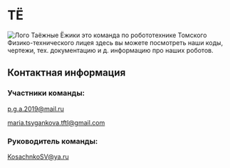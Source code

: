 # ТЁ
![Лого](https://github.com/Grin2020/TE2022/raw/main/Documents/logo.jpg)
Таёжные Ёжики это команда по робототехнике Томского Физико-технического лицея здесь вы можете посмотреть наши коды, чертежи, тех. документацию и д. информацию про наших роботов.

## Контактная информация
### Участники команды:
<p.g.a.2019@mail.ru>

<maria.tsygankova.tftl@gmail.com>
### Руководитель команды:
<KosachnkoSV@ya.ru>

